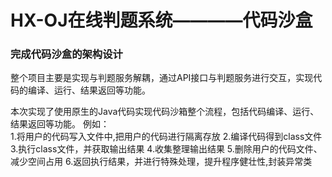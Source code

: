 # HX-OJ在线判题系统————代码沙盒

### 完成代码沙盒的架构设计

整个项目主要是实现与判题服务解耦，通过API接口与判题服务进行交互，实现代码的编译、运行、结果返回等功能。

本次实现了使用原生的Java代码实现代码沙箱整个流程，包括代码编译、运行、结果返回等功能。
例如：  
1.将用户的代码写入文件中,把用户的代码进行隔离存放
2.编译代码得到class文件
3.执行class文件，并获取输出结果
4.收集整理输出结果
5.删除用户的代码文件、减少空间占用
6.返回执行结果，并进行特殊处理，提升程序健壮性,封装异常类





